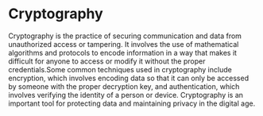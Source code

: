 # Cryptography

Cryptography is the practice of securing communication and data from unauthorized access or tampering. It involves the use of mathematical algorithms and protocols to encode information in a way that makes it difficult for anyone to access or modify it without the proper credentials.Some common techniques used in cryptography include encryption, which involves encoding data so that it can only be accessed by someone with the proper decryption key, and authentication, which involves verifying the identity of a person or device. Cryptography is an important tool for protecting data and maintaining privacy in the digital age.
